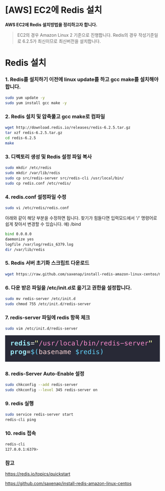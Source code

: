 # [AWS] EC2에 Redis 설치

**AWS EC2에 Redis 설치방법을 정리하고자 합니다.**

> EC2의 경우 Amazon Linux 2 기준으로 진행합니다.
Redis의 경우 작성기준일로 6.2.5가 최신이므로 최신버전을 설치합니다.


# Redis 설치

### 1. Redis를 설치하기 이전에 linux update를 하고 gcc make를 설치해야합니다.

```bash
sudo yum update -y
sudo yum install gcc make -y
```
### 2. Redis 설치 및 압축풀고 gcc make로 컴파일

```bash
wget http://download.redis.io/releases/redis-6.2.5.tar.gz
tar xzf redis-6.2.5.tar.gz
cd redis-6.2.5
make
```
### 3. 디렉토리 생성 및 Redis 설정 파일 복사
```bash
sudo mkdir /etc/redis
sudo mkdir /var/lib/redis
sudo cp src/redis-server src/redis-cli /usr/local/bin/
sudo cp redis.conf /etc/redis/
```
### 4. redis.conf 설정파일 수정
```bash
sudo vi /etc/redis/redis.conf
```

아래와 같이 해당 부분을 수정하면 됩니다.
찾기가 힘들다면 입력모드에서 '/' 명령어로 쉽게 찾아서 변경할 수 있습니다.
예) /bind
```bash
bind 0.0.0.0
daemonize yes
logfile /var/log/redis_6379.log
dir /var/lib/redis 
```

### 5. Redis 서버 초기화 스크립트 다운로드
```bash
wget https://raw.github.com/saxenap/install-redis-amazon-linux-centos/master/redis-server
```

### 6. 다운 받은 파일을 /etc/init.d로 옮기고 권한을 설정합니다.
```bash
sudo mv redis-server /etc/init.d
sudo chmod 755 /etc/init.d/redis-server
```

### 7. redis-server 파일에 redis 항목 체크
```bash
sudo vim /etc/init.d/redis-server
```
![](./images/2.png)

### 8. redis-Server Auto-Enable 설정
```bash
sudo chkconfig --add redis-server
sudo chkconfig --level 345 redis-server on
```

### 9. redis 실행
```bash
sudo service redis-server start
redis-cli ping
```

### 10. redis 접속
```bash
redis-cli
127.0.0.1:6379>
```


### 참고
https://redis.io/topics/quickstart

https://github.com/saxenap/install-redis-amazon-linux-centos